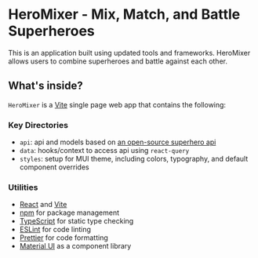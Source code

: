 # HeroMixer - Mix, Match, and Battle Superheroes

This is an application built using updated tools and frameworks. HeroMixer allows users to combine superheroes and battle against each other.

## What's inside?

`HeroMixer` is a [Vite](https://vitejs.dev/) single page web app that contains the following:

### Key Directories

- `api`: api and models based on [an open-source superhero api](https://github.com/akabab/superhero-api)
- `data`: hooks/context to access api using `react-query`
- `styles`: setup for MUI theme, including colors, typography, and default component overrides

### Utilities

- [React](https://react.dev/) and [Vite](https://vitejs.dev/)
- [npm](https://www.npmjs.com/) for package management
- [TypeScript](https://www.typescriptlang.org/) for static type checking
- [ESLint](https://eslint.org/) for code linting
- [Prettier](https://prettier.io) for code formatting
- [Material UI](https://mui.com) as a component library
